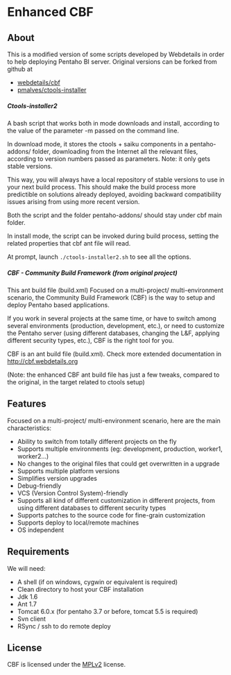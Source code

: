 Enhanced CBF
===============================


About
-

This is a modified version of some scripts developed by Webdetails in 
order to help deploying Pentaho BI server. Original versions can be
forked from github at
- [webdetails/cbf](https://github.com/webdetails/cbf)
- [pmalves/ctools-installer](https://github.com/pmalves/ctools-installer)



##### Ctools-installer2

A bash script that works both in mode downloads and install, according to the value of the parameter -m
passed on the command line.

In download mode, it stores the ctools + saiku components in a pentaho-addons/ folder, downloading from the Internet
all the relevant files, according to version numbers passed as parameters. Note: it only gets stable versions.

This way, you will always have a local repository of stable versions to use in your next build process.
This should make the build process more predictible on solutions already deployed, avoiding backward compatibility 
issues arising from using more recent version. 

Both the script and the folder pentaho-addons/ should stay under cbf main folder.

In install mode, the script can be invoked during build process, setting the related properties that cbf ant file
will read.

At prompt, launch `./ctools-installer2.sh` to see all the options.
  
  
  
##### CBF - Community Build Framework  (from original project)

This ant build file (build.xml) Focused on a multi-project/ multi-environment scenario, the Community Build
Framework (CBF) is the way to setup and deploy Pentaho based applications.


If you work in several projects at the same time, or have to switch among
several environments (production, development, etc.), or need to customize the
Pentaho server (using different databases, changing the L&F, applying different
security types, etc.), CBF is the right tool for you.


CBF is an ant build file (build.xml). Check more extended documentation in
http://cbf.webdetails.org

(Note: the enhanced CBF ant build file has just a few tweaks, compared to the original, in the target related to 
ctools setup)


Features
--------

 Focused on a multi-project/ multi-environment scenario, here are the main characteristics:

* Ability to switch from totally different projects on the fly
* Supports multiple environments (eg: development, production, worker1, worker2...)
* No changes to the original files that could get overwritten in a upgrade
* Supports multiple platform versions
* Simplifies version upgrades
* Debug-friendly
* VCS (Version Control System)-friendly
* Supports all kind of different customization in different projects, from using different databases to different security types
* Supports patches to the source code for fine-grain customization
* Supports deploy to local/remote machines
* OS independent


Requirements
------------

We will need:
* A shell (if on windows, cygwin or equivalent is required)
* Clean directory to host your CBF installation
* Jdk 1.6
* Ant 1.7
* Tomcat 6.0.x (for pentaho 3.7 or before, tomcat 5.5 is required)
* Svn client
* RSync / ssh to do remote deploy

License
-------

CBF is licensed under the [MPLv2](http://www.mozilla.org/MPL/2.0/) license.
